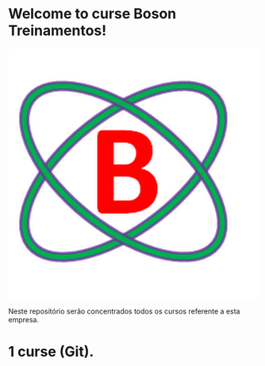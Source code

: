 #                   Welcome to curse Boson Treinamentos!

![Getting Started](./img/logoboson.jpg)

Neste repositório serão concentrados todos os cursos referente a esta empresa.

# 1 curse (Git).